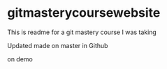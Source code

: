 # gitmasterycoursewebsite

This is readme for a git mastery course I was taking

Updated made on master in Github

on demo
